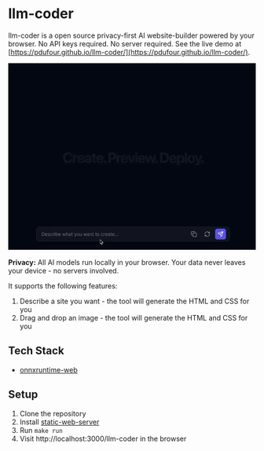 # llm-coder
llm-coder is a open source privacy-first AI website-builder powered by your browser. No API keys required. No server required. See the live demo at [https://pdufour.github.io/llm-coder/](https://pdufour.github.io/llm-coder/).

![site](https://github.com/pdufour/llm-coder/raw/main/public/site-50.webp)

**Privacy:** All AI models run locally in your browser. Your data never leaves your device - no servers involved.

It supports the following features:
1. Describe a site you want - the tool will generate the HTML and CSS for you
2. Drag and drop an image - the tool will generate the HTML and CSS for you

## Tech Stack
- [onnxruntime-web](https://onnxruntime.ai/docs/tutorials/web/)

## Setup

1. Clone the repository
2. Install [static-web-server](https://static-web-server.net/download-and-install/#nixos)
2. Run `make run`
3. Visit http://localhost:3000/llm-coder in the browser

